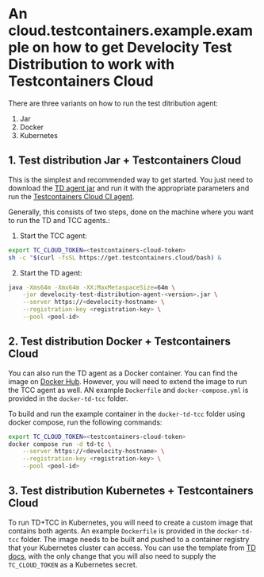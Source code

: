 # An cloud.testcontainers.example.example on how to get Develocity Test Distribution to work with Testcontainers Cloud

There are three variants on how to run the test ditribution agent:
1. Jar
2. Docker
3. Kubernetes

## 1. Test distribution Jar + Testcontainers Cloud

This is the simplest and recommended way to get started. You just need to download the [TD agent jar](https://docs.gradle.com/develocity/test-distribution-agent/#jar) and run it with the appropriate parameters and run the [Testcontainers Cloud CI agent](https://testcontainers.com/cloud/docs/#tcc-for-ci).

Generally, this consists of two steps, done on the machine where you want to run the TD and TCC agents.:

1. Start the TCC agent:

```bash
export TC_CLOUD_TOKEN=<testcontainers-cloud-token>
sh -c "$(curl -fsSL https://get.testcontainers.cloud/bash) &
```

2. Start the TD agent:

```bash
java -Xms64m -Xmx64m -XX:MaxMetaspaceSize=64m \
    -jar develocity-test-distribution-agent-<version>.jar \
    --server https://<develocity-hostname> \
    --registration-key <registration-key> \
    --pool <pool-id>
```

## 2. Test distribution Docker + Testcontainers Cloud

You can also run the TD agent as a Docker container. You can find the image on [Docker Hub](https://hub.docker.com/r/gradle/develocity-test-distribution-agent). However, you will need to extend the image to run the TCC agent as well. AN example `Dockerfile` and `docker-compose.yml` is provided in the `docker-td-tcc` folder. 

To build and run the example container in the `docker-td-tcc` folder using docker compose, run the following commands:

```bash
export TC_CLOUD_TOKEN=<testcontainers-cloud-token>
docker compose run -d td-tc \
    --server https://<develocity-hostname> \
    --registration-key <registration-key> \
    --pool <pool-id>
```

## 3. Test distribution Kubernetes + Testcontainers Cloud

To run TD+TCC in Kubernetes, you will need to create a custom image that contains both agents. An example `Dockerfile` is provided in the `docker-td-tcc` folder. The image needs to be built and pushed to a container registry that your Kubernetes cluster can access. You can use the template from [TD docs](https://docs.gradle.com/develocity/test-distribution-agent/#kubernetes), with the only change that you will also need to supply the `TC_CLOUD_TOKEN` as a Kubernetes secret. 


